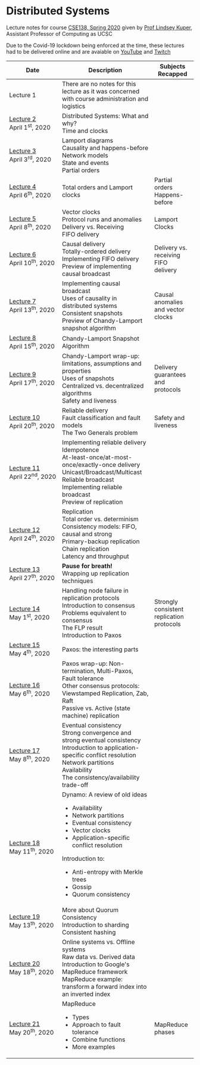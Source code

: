 # Distributed Systems

Lecture notes for course [CSE138, Spring 2020](http://composition.al/CSE138-2020-03/index.html) given by [Prof Lindsey Kuper](https://users.soe.ucsc.edu/~lkuper/), Assistant Professor of Computing as UCSC

Due to the Covid-19 lockdown being enforced at the time, these lectures had to be delivered online and are avaiable on [YouTube](https://www.youtube.com/user/lindseykuper/videos) and [Twitch](https://www.twitch.tv/lindseykuper/videos)

|  Date | Description | Subjects Recapped |
|---|---|---|
| Lecture 1 | There are no notes for this lecture as it was concerned with course administration and logistics  |
| [Lecture 2](./Lecture%202.md)<br>April&nbsp;1<sup>st</sup>,&nbsp;2020 | Distributed Systems: What and why?<br>Time and clocks |
| [Lecture 3](./Lecture%203.md)<br>April&nbsp;3<sup>rd</sup>,&nbsp;2020| Lamport diagrams<br>Causality and happens-before<br>Network models<br>State and events<br>Partial orders
| [Lecture 4](./Lecture%204.md)<br>April&nbsp;6<sup>th</sup>,&nbsp;2020 | Total orders and Lamport clocks | Partial orders<br>Happens-before
| [Lecture 5](./Lecture%205.md)<br>April&nbsp;8<sup>th</sup>,&nbsp;2020 | Vector clocks<br>Protocol runs and anomalies<br>Delivery vs. Receiving<br>FIFO delivery | Lamport Clocks
| [Lecture 6](./Lecture%206.md)<br>April&nbsp;10<sup>th</sup>,&nbsp;2020 | Causal delivery<br>Totally-ordered delivery<br>Implementing FIFO delivery<br>Preview of implementing causal broadcast | Delivery vs. receiving<br>FIFO delivery
| [Lecture 7](./Lecture%207.md)<br>April&nbsp;13<sup>th</sup>,&nbsp;2020 | Implementing causal broadcast<br>Uses of causality in distributed systems<br>Consistent snapshots<br>Preview of Chandy-Lamport snapshot algorithm | Causal anomalies and vector clocks
| [Lecture 8](./Lecture%208.md)<br>April&nbsp;15<sup>th</sup>,&nbsp;2020 | Chandy-Lamport Snapshot Algorithm | 
| [Lecture 9](./Lecture%209.md)<br>April&nbsp;17<sup>th</sup>,&nbsp;2020 | Chandy-Lamport wrap-up: limitations, assumptions and properties<br>Uses of snapshots<br>Centralized vs. decentralized algorithms<br>Safety and liveness | Delivery guarantees and protocols
| [Lecture 10](./Lecture%2010.md)<br>April&nbsp;20<sup>th</sup>,&nbsp;2020 | Reliable delivery<br>Fault classification and fault models<br>The Two Generals problem | Safety and liveness
| [Lecture 11](./Lecture%2011.md)<br>April&nbsp;22<sup>nd</sup>,&nbsp;2020 | Implementing reliable delivery<br> Idempotence<br>At-least-once/at-most-once/exactly-once delivery<br>Unicast/Broadcast/Multicast<br>Reliable broadcast<br>Implementing reliable broadcast<br>Preview of replication
| [Lecture 12](./Lecture%2012.md)<br>April&nbsp;24<sup>th</sup>,&nbsp;2020 | Replication<br>Total order vs. determinism<br>Consistency models: FIFO, causal and strong<br>Primary-backup replication<br> Chain replication<br>Latency and throughput 
| [Lecture 13](./Lecture%2013.md)<br>April&nbsp;27<sup>th</sup>,&nbsp;2020 | **Pause for breath!**<br>Wrapping up replication techniques
| [Lecture 14](./Lecture%2014.md)<br>May&nbsp;1<sup>st</sup>,&nbsp;2020 | Handling node failure in replication protocols<br>Introduction to consensus<br>Problems equivalent to consensus<br>The FLP result<br>Introduction to Paxos | Strongly consistent replication protocols
| [Lecture 15](./Lecture%2015.md)<br>May&nbsp;4<sup>th</sup>,&nbsp;2020 | Paxos: the interesting parts
| [Lecture 16](./Lecture%2016.md)<br>May&nbsp;6<sup>th</sup>,&nbsp;2020 | Paxos wrap-up: Non-termination, Multi-Paxos, Fault tolerance<br>Other consensus protocols: Viewstamped Replication, Zab, Raft<br>Passive vs. Active (state machine) replication
| [Lecture 17](./Lecture%2017.md)<br>May&nbsp;8<sup>th</sup>,&nbsp;2020 | Eventual consistency<br>Strong convergence and strong eventual consistency<br>Introduction to application-specific conflict resolution<br>Network partitions<br>Availability<br>The consistency/availability trade-off
| [Lecture 18](./Lecture%2018.md)<br>May&nbsp;11<sup>th</sup>,&nbsp;2020 | Dynamo: A review of old ideas<ul><li>Availability</li><li>Network partitions</li><li>Eventual consistency</li><li>Vector clocks</li><li>Application-specific conflict resolution</li></ul>Introduction to:<ul><li>Anti-entropy with Merkle trees</li><li>Gossip</li><li>Quorum consistency</li></ul>
| [Lecture 19](./Lecture%2019.md)<br>May&nbsp;13<sup>th</sup>,&nbsp;2020 | More about Quorum Consistency<br>Introduction to sharding<br>Consistent hashing
| [Lecture 20](./Lecture%2020.md)<br>May&nbsp;18<sup>th</sup>,&nbsp;2020 | Online systems vs. Offline systems<br>Raw data vs. Derived data<br>Introduction to Google's MapReduce framework<br>MapReduce example: transform a forward index into an inverted index
| [Lecture 21](./Lecture%2021.md)<br>May&nbsp;20<sup>th</sup>,&nbsp;2020 | MapReduce<ul><li>Types</li><li>Approach to fault tolerance</li><li>Combine functions</li><li>More examples</li></ul> | MapReduce phases
